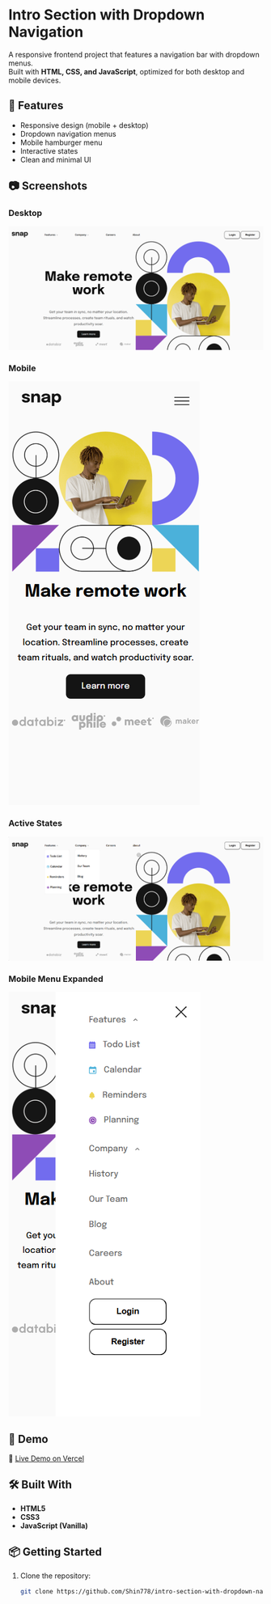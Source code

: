# Intro Section with Dropdown Navigation

A responsive frontend project that features a navigation bar with dropdown menus.  
Built with **HTML, CSS, and JavaScript**, optimized for both desktop and mobile devices.

## 🚀 Features

- Responsive design (mobile + desktop)
- Dropdown navigation menus
- Mobile hamburger menu
- Interactive states
- Clean and minimal UI

## 📷 Screenshots

### Desktop

![Desktop](./screenshots/desktop.png)

### Mobile

![Mobile](./screenshots/mobile.png)

### Active States

![Active States](./screenshots/active-states.png)

### Mobile Menu Expanded

![Mobile Menu Expanded](./screenshots/mobile-menu-expanded.png)

## 🚀 Demo
🔗 [Live Demo on Vercel](https://intro-section-with-dropdown-navigat-steel.vercel.app/)  

## 🛠️ Built With

- **HTML5**
- **CSS3**
- **JavaScript (Vanilla)**

## 📦 Getting Started

1. Clone the repository:
   ```bash
   git clone https://github.com/Shin778/intro-section-with-dropdown-navigation.git
   ```
